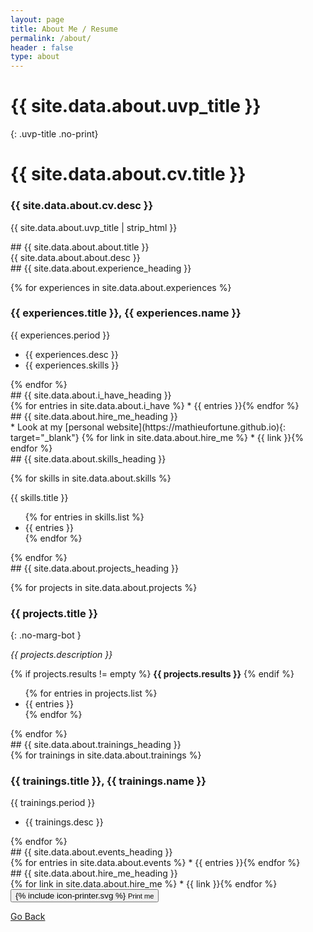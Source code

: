 ```yaml
---
layout: page
title: About Me / Resume
permalink: /about/
header : false
type: about
---
```


# {{ site.data.about.uvp_title }}
{: .uvp-title .no-print}

<div class="only-print">
  <h1 class="uvp-title text-center">
    {{ site.data.about.cv.title }}
  </h1>
  <h3 class="text-center">
    {{ site.data.about.cv.desc }}
  </h3>
  <p class="text-center emphase text-large">
    {{ site.data.about.uvp_title | strip_html }}
  </p>
</div>


<div class="layout-print--8">
<section class="row">
<div class="section-title no-print" markdown="1">
## {{ site.data.about.about.title }}
</div>
<div class="content" markdown="1">
{{ site.data.about.about.desc }}
</div>
</section>


<section class="row">
<div class="section-title" markdown="1">
## {{ site.data.about.experience_heading }}
</div>
<div class="content">

{% for experiences in site.data.about.experiences %}
<div class="marg-bot-twice">
<h3 class="no-marg-bot">{{ experiences.title }}, <span class="text-small brand-color italic">{{ experiences.name }}</span></h3>
<p class="text-small">
  {{ experiences.period }}
</p>
<ul>
  <li>{{ experiences.desc }}</li>
  <li>{{ experiences.skills }}</li>
</ul>
</div>
{% endfor %}

</div>
</section>

<section class="row">
<div class="section-title" markdown="1">
## {{ site.data.about.i_have_heading }}
</div>
<div class="content" markdown="1">
{% for entries in site.data.about.i_have %}
* {{ entries }}{% endfor %}
</div>
</section>

<section class="row only-print">
<div class="section-title" markdown="1">
## {{ site.data.about.hire_me_heading }}
</div>
<div class="content" markdown="1">
* Look at my [personal website](https://mathieufortune.github.io){: target="_blank"} {% for link in site.data.about.hire_me %}
* {{ link }}{% endfor %}
</div>
</section>

</div><!-- /layout-print--8 -->
<div class="layout-print--4 aside-print">

<section class="row">
<div class="section-title" markdown="1">
## {{ site.data.about.skills_heading }}
</div>
<div class="content skills" markdown="1">

{% for skills in site.data.about.skills %}
<div markdown="1">
<p class="bold">{{ skills.title }}</p>
<ul>
{% for entries in skills.list %}
  <li>{{ entries }}</li>
{% endfor %}
</ul>
</div>
{% endfor %}

</div>
</section>

</div><!-- /layout-print--4 -->
<div class="clearfix"></div>

<section class="row">
<div class="section-title" markdown="1">
## {{ site.data.about.projects_heading }}
</div>
<div class="content projects" markdown="1">

{% for projects in site.data.about.projects %}
<div class="item" markdown="1">

### {{ projects.title }}
{: .no-marg-bot }

_{{ projects.description }}_

{% if projects.results != empty %}
**{{ projects.results }}**
{% endif %}

<ul>
{% for entries in projects.list %}
  <li>{{ entries }}</li>
{% endfor %}
</ul>

</div>
{% endfor %}

</div>
</section>

<section class="row">
<div class="section-title" markdown="1">
## {{ site.data.about.trainings_heading }}
</div>
<div class="content layout--6-12" markdown="1">
{% for trainings in site.data.about.trainings %}
<div class="marg-bot">
<h3 class="no-marg-bot">{{ trainings.title }}, <span class="text-small brand-color italic" markdown="1">{{ trainings.name }}</span></h3>
<p class="text-small">
  {{ trainings.period }}
</p>
<ul>
  <li>{{ trainings.desc }}</li>
</ul>
</div>
{% endfor %}

</div>
</section>

<section class="row">
<div class="section-title" markdown="1">
## {{ site.data.about.events_heading }}
</div>
<div class="content" markdown="1">
{% for entries in site.data.about.events %}
* {{ entries }}{% endfor %}
</div>
</section>
<section class="row no-print">
<div class="section-title" markdown="1">
## {{ site.data.about.hire_me_heading }}
</div>
<div class="content" markdown="1">
{% for link in site.data.about.hire_me %}
* {{ link }}{% endfor %}
</div>
</section>

<div class="print-me no-print">
  <button onclick="window.print(); return false;" class="btn--default btn--large"><span class="icon icon--printer">{% include icon-printer.svg %}</span> <small>Print me</small></button>
</div>

<p class="text-center no-print">
  <a href="/" title="Go Back" class="bold">Go Back</a>
</p>
